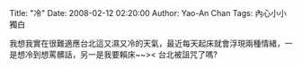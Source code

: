 Title: "冷"
Date: 2008-02-12 02:20:00
Author: Yao-An Chan
Tags: 內心小小獨白


<div class='post'>
我想我實在很難適應台北這又濕又冷的天氣，最近每天起床就會浮現兩種情緒，一是想冷到想罵髒話，另一是我要賴床~~>< 台北被詛咒了嗎?</div>
